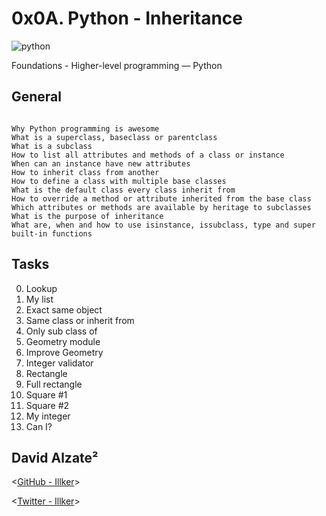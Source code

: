 # 0x0A. Python - Inheritance


![python](https://i.ytimg.com/vi/an59YHkdK9A/maxresdefault.jpg)


 Foundations - Higher-level programming ― Python

## General

```

Why Python programming is awesome
What is a superclass, baseclass or parentclass
What is a subclass
How to list all attributes and methods of a class or instance
When can an instance have new attributes
How to inherit class from another
How to define a class with multiple base classes
What is the default class every class inherit from
How to override a method or attribute inherited from the base class
Which attributes or methods are available by heritage to subclasses
What is the purpose of inheritance
What are, when and how to use isinstance, issubclass, type and super built-in functions

```

## Tasks

0. Lookup
1. My list
2. Exact same object
3. Same class or inherit from 
4. Only sub class of 
5. Geometry module
6. Improve Geometry 
7. Integer validator
8. Rectangle
9. Full rectangle
10. Square #1
11. Square #2
12. My integer 
13. Can I?

## David Alzate² 

<[GitHub - Illker](https://github.com/illker)>

<[Twitter - Illker](https://twitter.com/illker)>
